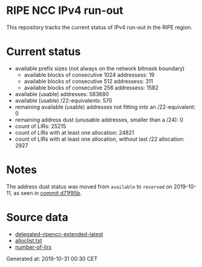 # RIPE NCC IPv4 run-out
This repository tracks the current status of IPv4 run-out in the RIPE region.

# Current status
- available prefix sizes (not always on the network bitmask boundary)
  - available blocks of consecutive 1024 addressess: 19
  - available blocks of consecutive 512 addressess: 311
  - available blocks of consecutive 256 addressess: 1582
- available (usable) addresses: 583680
- available (usable) /22-equivalents: 570
- remaining available (usable) addresses not fitting into an /22-equivalent: 0
- remaining address dust (unusable addresses, smaller than a /24): 0
- count of LIRs: 25215
- count of LIRs with at least one allocation: 24821
- count of LIRs with at least one allocation, without last /22 allocation: 2927

# Notes
The address dust status was moved from `available` to `reserved` on 2019-10-11, as seen in [commit d71f95b](https://github.com/zajdee/ripe-ncc-ipv4-runout/commit/d71f95b1f7c9f639556e395e4ad0f41e54834954).

# Source data
- [delegated-ripencc-extended-latest](https://ftp.ripe.net/pub/stats/ripencc/delegated-ripencc-extended-latest)
- [alloclist.txt](https://ftp.ripe.net/pub/stats/ripencc/membership/alloclist.txt)
- [number-of-lirs](https://labs.ripe.net/statistics/number-of-lirs)

Generated at: 2019-10-31 00:30 CET
